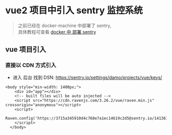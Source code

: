 #  vue2 项目中引入 sentry 监控系统


>之前已经在 docker-machine 中部署了 sentry,  
具体教程可查看 [docker 中 部署 sentry](https://github.com/fairyly/docker_study/blob/master/1.2.6%20docker%20%E4%B8%AD%20%E9%83%A8%E7%BD%B2%20sentry%20%E7%9B%91%E6%8E%A7%E7%B3%BB%E7%BB%9F.md)

## vue 项目引入

### 直接以 CDN 方式引入

- 进入 后台 找到 DSN: https://sentry.io/settings/damo/projects/vue/keys/

```
<body style="min-width: 1400px;">
    <div id="app"></div>
    <!-- built files will be auto injected -->
    <script src="https://cdn.ravenjs.com/3.26.2/vue/raven.min.js" crossorigin="anonymous"></script>
    <script>
      Raven.config('https://3715a345910d4c768e7a1ec14619c2d5@sentry.io/1413672').install();
    </script>
  </body>
```


